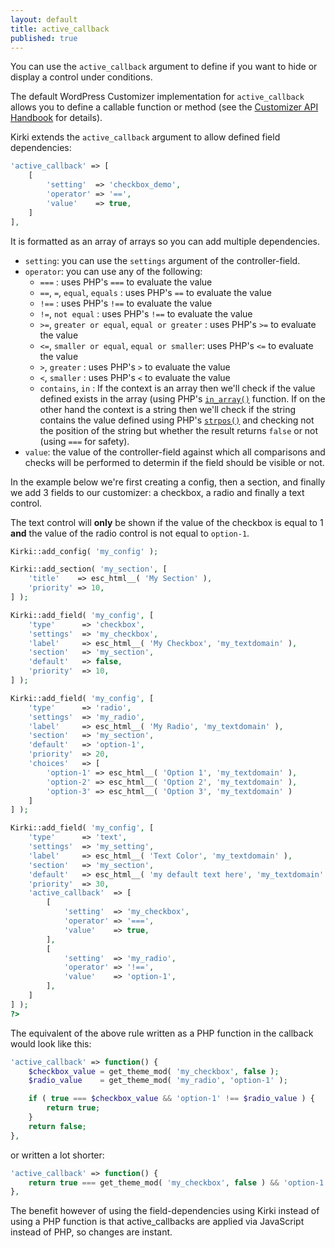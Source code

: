 ```yaml
---
layout: default
title: active_callback
published: true
---
```


You can use the `active_callback` argument to define if you want to hide or display a control under conditions.

The default WordPress Customizer implementation for `active_callback` allows you to define a callable function or method (see the [Customizer API Handbook](https://developer.wordpress.org/themes/advanced-topics/customizer-api/#contextual-controls-sections-and-panels) for details).


Kirki extends the `active_callback` argument to allow defined field dependencies:

```php
'active_callback' => [
	[
		'setting'  => 'checkbox_demo',
		'operator' => '==',
		'value'    => true,
	]
],
```
It is formatted as an array of arrays so you can add multiple dependencies.

* `setting`: you can use the `settings` argument of the controller-field.
* `operator`: you can use any of the following:
  * `===` : uses PHP's `===` to evaluate the value
  * `==`, `=`, `equal`, `equals` : uses PHP's `==` to evaluate the value
  * `!==` : uses PHP's `!==` to evaluate the value
  * `!=`, `not equal` : uses PHP's `!==` to evaluate the value
  * `>=`, `greater or equal`, `equal or greater` : uses PHP's `>=` to evaluate the value
  * `<=`, `smaller or equal`, `equal or smaller`: uses PHP's `<=` to evaluate the value
  * `>`, `greater` : uses PHP's `>` to evaluate the value
  * `<`, `smaller` : uses PHP's `<` to evaluate the value
  * `contains`, `in` : If the context is an array then we'll check if the value defined exists in the array (using PHP's [`in_array()`](http://php.net/manual/en/function.in-array.php) function. If on the other hand the context is a string then we'll check if the string contains the value defined using PHP's [`strpos()`](http://php.net/manual/en/function.strpos.php) and checking not the position of the string but whether the result returns `false` or not (using `===` for safety).
* `value`: the value of the controller-field against which all comparisons and checks will be performed to determin if the field should be visible or not.

In the example below we're first creating a config, then a section, and finally we add 3 fields to our customizer: a checkbox, a radio and finally a text control.

The text control will **only** be shown if the value of the checkbox is equal to 1 **and** the value of the radio control is not equal to `option-1`.


```php
Kirki::add_config( 'my_config' );

Kirki::add_section( 'my_section', [
	'title'    => esc_html__( 'My Section' ),
    'priority' => 10,
] );

Kirki::add_field( 'my_config', [
	'type'      => 'checkbox',
	'settings'  => 'my_checkbox',
	'label'     => esc_html__( 'My Checkbox', 'my_textdomain' ),
	'section'   => 'my_section',
	'default'   => false,
	'priority'  => 10,
] );

Kirki::add_field( 'my_config', [
	'type'      => 'radio',
	'settings'  => 'my_radio',
	'label'     => esc_html__( 'My Radio', 'my_textdomain' ),
	'section'   => 'my_section',
	'default'   => 'option-1',
	'priority'  => 20,
	'choices'   => [
		'option-1' => esc_html__( 'Option 1', 'my_textdomain' ),
		'option-2' => esc_html__( 'Option 2', 'my_textdomain' ),
		'option-3' => esc_html__( 'Option 3', 'my_textdomain' )
	]
] );

Kirki::add_field( 'my_config', [
	'type'      => 'text',
	'settings'  => 'my_setting',
	'label'     => esc_html__( 'Text Color', 'my_textdomain' ),
	'section'   => 'my_section',
	'default'   => esc_html__( 'my default text here', 'my_textdomain' ),
	'priority'  => 30,
	'active_callback'  => [
		[
			'setting'  => 'my_checkbox',
			'operator' => '===',
			'value'    => true,
		],
		[
			'setting'  => 'my_radio',
			'operator' => '!==',
			'value'    => 'option-1',
		],
	]
] );
?>
```

The equivalent of the above rule written as a PHP function in the callback would look like this:

```php
'active_callback' => function() {
	$checkbox_value = get_theme_mod( 'my_checkbox', false );
	$radio_value    = get_theme_mod( 'my_radio', 'option-1' );

	if ( true === $checkbox_value && 'option-1' !== $radio_value ) {
		return true;
	}
	return false;
},
```
or written a lot shorter:

```php
'active_callback' => function() {
	return true === get_theme_mod( 'my_checkbox', false ) && 'option-1' !== get_theme_mod( 'my_radio', 'option-1' );
},
```

The benefit however of using the field-dependencies using Kirki instead of using a PHP function is that active_callbacks are applied via JavaScript instead of PHP, so changes are instant.